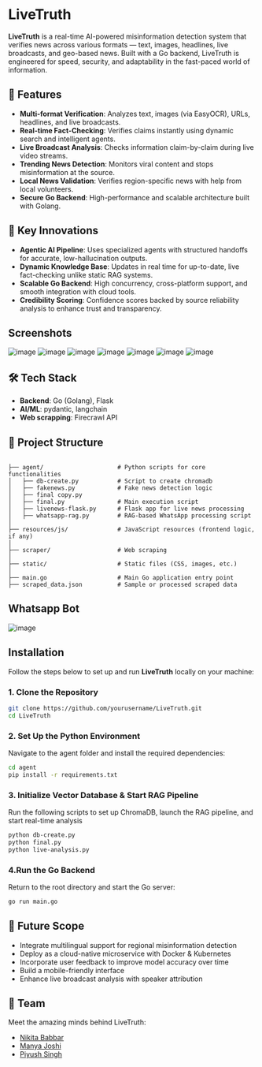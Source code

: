 # LiveTruth

**LiveTruth** is a real-time AI-powered misinformation detection system that verifies news across various formats — text, images, headlines, live broadcasts, and geo-based news. Built with a Go backend, LiveTruth is engineered for speed, security, and adaptability in the fast-paced world of information.

## 🚀 Features

- **Multi-format Verification**: Analyzes text, images (via EasyOCR), URLs, headlines, and live broadcasts.
- **Real-time Fact-Checking**: Verifies claims instantly using dynamic search and intelligent agents.
- **Live Broadcast Analysis**: Checks information claim-by-claim during live video streams.
- **Trending News Detection**: Monitors viral content and stops misinformation at the source.
- **Local News Validation**: Verifies region-specific news with help from local volunteers.
- **Secure Go Backend**: High-performance and scalable architecture built with Golang.


## 🌟 Key Innovations

- **Agentic AI Pipeline**: Uses specialized agents with structured handoffs for accurate, low-hallucination outputs.
- **Dynamic Knowledge Base**: Updates in real time for up-to-date, live fact-checking unlike static RAG systems.
- **Scalable Go Backend**: High concurrency, cross-platform support, and smooth integration with cloud tools.
- **Credibility Scoring**: Confidence scores backed by source reliability analysis to enhance trust and transparency.


## Screenshots
![image](https://github.com/user-attachments/assets/0204cd4b-caf5-4c28-ae2f-883c7f0e8848)
![image](https://github.com/user-attachments/assets/30f8b20b-2783-4413-abd2-81e9d14b88ea)
![image](https://github.com/user-attachments/assets/f457a77f-9620-4038-98ac-4fb4ab62eb7f)
![image](https://github.com/user-attachments/assets/16f4cdb1-5fc4-45bc-8249-1f1219bc5d3c)
![image](https://github.com/user-attachments/assets/06016f0f-2bfc-46f7-96dc-ac47bc50952c)
![image](https://github.com/user-attachments/assets/16995cde-92a6-4085-893a-552905ef5e33)
![image](https://github.com/user-attachments/assets/537d7010-f755-4421-bb6d-e7300c07574f)


## 🛠️ Tech Stack

- **Backend**: Go (Golang), Flask
- **AI/ML**: pydantic, langchain
- **Web scrapping**: Firecrawl API


## 📁 Project Structure

```text

├── agent/                     # Python scripts for core functionalities
│   ├── db-create.py           # Script to create chromadb
│   ├── fakenews.py            # Fake news detection logic
│   ├── final copy.py          
│   ├── final.py               # Main execution script
│   ├── livenews-flask.py      # Flask app for live news processing
│   ├── whatsapp-rag.py        # RAG-based WhatsApp processing script
│
├── resources/js/              # JavaScript resources (frontend logic, if any)
│
├── scraper/                   # Web scraping 
│
├── static/                    # Static files (CSS, images, etc.)
│
├── main.go                    # Main Go application entry point
├── scraped_data.json          # Sample or processed scraped data
```


## Whatsapp Bot
![image](https://github.com/user-attachments/assets/f5bc8a31-de93-4251-a971-3593c52cd8de)


##  Installation

Follow the steps below to set up and run **LiveTruth** locally on your machine:

### 1. Clone the Repository
```bash
git clone https://github.com/yourusername/LiveTruth.git
cd LiveTruth
```
### 2. Set Up the Python Environment
Navigate to the agent folder and install the required dependencies:
```bash
cd agent
pip install -r requirements.txt
```
### 3. Initialize Vector Database & Start RAG Pipeline
Run the following scripts to set up ChromaDB, launch the RAG pipeline, and start real-time analysis
```bash
python db-create.py
python final.py
python live-analysis.py
```
### 4.Run the Go Backend
Return to the root directory and start the Go server:
```bash
go run main.go
```
## 🧠 Future Scope

- Integrate multilingual support for regional misinformation detection  
- Deploy as a cloud-native microservice with Docker & Kubernetes  
- Incorporate user feedback to improve model accuracy over time  
- Build a mobile-friendly interface   
- Enhance live broadcast analysis with speaker attribution

## 👥 Team

Meet the amazing minds behind LiveTruth:

- [Nikita Babbar](https://www.linkedin.com/in/nikita-babbar-b0291026a/)   
- [Manya Joshi](https://www.linkedin.com/in/manya-joshi-ai/) 
- [Piyush Singh](https://www.linkedin.com/in/piyushhh-singhh/) 

 
